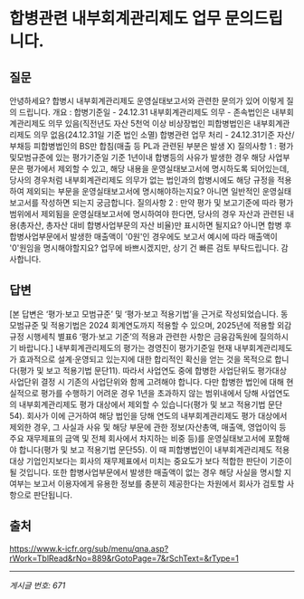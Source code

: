 # 합병관련 내부회계관리제도 업무 문의드립니다.

## 질문
안녕하세요? 합병시 내부회계관리제도 운영실태보고서와 관련한 문의가 있어 이렇게 질의 드립니다.
개요 : 합병기준일 - 24.12.31
내부회계관리제도 의무 - 존속법인은 내부회계관리제도 의무 있음(직전년도 자산 5천억 이상 비상장법인
피합병법인은 내부회계관리제도 의무 없음(24.12.31일 기준 법인 소멸)
합병관련 업무 처리 - 24.12.31기준 자산/부채등 피합병법인의 BS만 합침(매출 등 PL과 관련된 부분은 발생 X)
질의사항 1 : 평가및모범규준에 있는 평가기준일 기준 1년이내 합병등의 사유가 발생한 경우 해당 사업부문은 평가에서 제외할 수 있고, 해당 내용을 운영실태보고서에 명시하도록 되어있는데, 당사의 경우처럼 내부회계관리제도 의무가 없는 법인과의 합병시에도 해당 규정을 적용하여 제외되는 부문을 운영실태보고서에 명시해야하는지요? 아니면 일반적인 운영실태보고서를 작성하면 되는지 궁금합니다.
질의사항 2 : 만약 평가 및 보고기준에 따라 평가범위에서 제외됨을 운영실태보고서에 명시하여야 한다면, 당사의 경우 자산과 관련된 내용(총자산, 총자산 대비 합병사업부문의 자산 비율)만 표시하면 될지요? 아니면 합병 후 합병사업부문에서 발생한 매출액이 '0원'인 경우에도 보고서 예시에 따라 매출액이 '0'원임을 명시해야할지요?
업무에 바쁘시겠지만, 상기 건 빠른 검토 부탁드립니다.
감사합니다.

## 답변
[본 답변은 ‘평가·보고 모범규준’ 및 ‘평가·보고 적용기법’을 근거로 작성되었습니다. 동 모범규준 및 적용기법은 2024 회계연도까지 적용할 수 있으며, 2025년에 적용할 외감규정 시행세칙 별표6 ‘평가·보고 기준’의 적용과 관련한 사항은 금융감독원에 질의하시기 바랍니다.]
내부회계관리제도의 평가는 경영진이 평가기준일 현재 내부회계관리제도가 효과적으로 설계·운영되고 있는지에 대한 합리적인 확신을 얻는 것을 목적으로 합니다(평가 및 보고 적용기법 문단11). 따라서 사업연도 중에 합병한 사업단위도 평가대상 사업단위 결정 시 기존의 사업단위와 함께 고려해야 합니다.
다만 합병한 법인에 대해 현실적으로 평가를 수행하기 어려운 경우 1년을 초과하지 않는 범위내에서 당해 사업연도의 내부회계관리제도 평가 대상에서 제외할 수 있습니다(평가 및 보고 적용기법 문단54). 회사가 이에 근거하여 해당 법인을 당해 연도의 내부회계관리제도 평가 대상에서 제외한 경우, 그 사실과 사유 및 해당 부문에 관한 정보(자산총액, 매출액, 영업이익 등 주요 재무제표의 금액 및 전체 회사에서 차지하는 비중 등)를 운영실태보고서에 포함해야 합니다(평가 및 보고 적용기법 문단55). 이 때 피합병법인이 내부회계관리제도 적용 대상 기업인지보다는 회사의 재무제표에서 미치는 중요도가 보다 적합한 판단이 기준이 될 것입니다. 또한 합병사업부문에서 발생한 매출액이 없는 경우 해당 사실을 명시할 지 여부는 보고서 이용자에게 유용한 정보를 충분히 제공한다는 차원에서 회사가 검토할 사항으로 판단됩니다.

## 출처
https://www.k-icfr.org/sub/menu/qna.asp?rWork=TblRead&rNo=889&rGotoPage=7&rSchText=&rType=1

---
*게시글 번호: 671*
